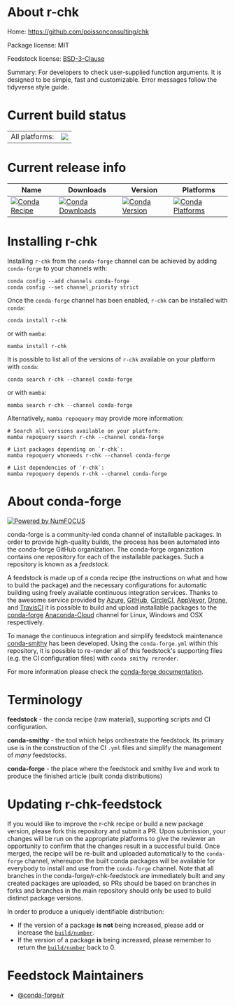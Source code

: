 About r-chk
===========

Home: https://github.com/poissonconsulting/chk

Package license: MIT

Feedstock license: [BSD-3-Clause](https://github.com/conda-forge/r-chk-feedstock/blob/main/LICENSE.txt)

Summary: For developers to check user-supplied function arguments.  It is designed to be simple, fast and customizable.  Error messages follow the tidyverse style guide.

Current build status
====================


<table><tr><td>All platforms:</td>
    <td>
      <a href="https://dev.azure.com/conda-forge/feedstock-builds/_build/latest?definitionId=12905&branchName=main">
        <img src="https://dev.azure.com/conda-forge/feedstock-builds/_apis/build/status/r-chk-feedstock?branchName=main">
      </a>
    </td>
  </tr>
</table>

Current release info
====================

| Name | Downloads | Version | Platforms |
| --- | --- | --- | --- |
| [![Conda Recipe](https://img.shields.io/badge/recipe-r--chk-green.svg)](https://anaconda.org/conda-forge/r-chk) | [![Conda Downloads](https://img.shields.io/conda/dn/conda-forge/r-chk.svg)](https://anaconda.org/conda-forge/r-chk) | [![Conda Version](https://img.shields.io/conda/vn/conda-forge/r-chk.svg)](https://anaconda.org/conda-forge/r-chk) | [![Conda Platforms](https://img.shields.io/conda/pn/conda-forge/r-chk.svg)](https://anaconda.org/conda-forge/r-chk) |

Installing r-chk
================

Installing `r-chk` from the `conda-forge` channel can be achieved by adding `conda-forge` to your channels with:

```
conda config --add channels conda-forge
conda config --set channel_priority strict
```

Once the `conda-forge` channel has been enabled, `r-chk` can be installed with `conda`:

```
conda install r-chk
```

or with `mamba`:

```
mamba install r-chk
```

It is possible to list all of the versions of `r-chk` available on your platform with `conda`:

```
conda search r-chk --channel conda-forge
```

or with `mamba`:

```
mamba search r-chk --channel conda-forge
```

Alternatively, `mamba repoquery` may provide more information:

```
# Search all versions available on your platform:
mamba repoquery search r-chk --channel conda-forge

# List packages depending on `r-chk`:
mamba repoquery whoneeds r-chk --channel conda-forge

# List dependencies of `r-chk`:
mamba repoquery depends r-chk --channel conda-forge
```


About conda-forge
=================

[![Powered by
NumFOCUS](https://img.shields.io/badge/powered%20by-NumFOCUS-orange.svg?style=flat&colorA=E1523D&colorB=007D8A)](https://numfocus.org)

conda-forge is a community-led conda channel of installable packages.
In order to provide high-quality builds, the process has been automated into the
conda-forge GitHub organization. The conda-forge organization contains one repository
for each of the installable packages. Such a repository is known as a *feedstock*.

A feedstock is made up of a conda recipe (the instructions on what and how to build
the package) and the necessary configurations for automatic building using freely
available continuous integration services. Thanks to the awesome service provided by
[Azure](https://azure.microsoft.com/en-us/services/devops/), [GitHub](https://github.com/),
[CircleCI](https://circleci.com/), [AppVeyor](https://www.appveyor.com/),
[Drone](https://cloud.drone.io/welcome), and [TravisCI](https://travis-ci.com/)
it is possible to build and upload installable packages to the
[conda-forge](https://anaconda.org/conda-forge) [Anaconda-Cloud](https://anaconda.org/)
channel for Linux, Windows and OSX respectively.

To manage the continuous integration and simplify feedstock maintenance
[conda-smithy](https://github.com/conda-forge/conda-smithy) has been developed.
Using the ``conda-forge.yml`` within this repository, it is possible to re-render all of
this feedstock's supporting files (e.g. the CI configuration files) with ``conda smithy rerender``.

For more information please check the [conda-forge documentation](https://conda-forge.org/docs/).

Terminology
===========

**feedstock** - the conda recipe (raw material), supporting scripts and CI configuration.

**conda-smithy** - the tool which helps orchestrate the feedstock.
                   Its primary use is in the construction of the CI ``.yml`` files
                   and simplify the management of *many* feedstocks.

**conda-forge** - the place where the feedstock and smithy live and work to
                  produce the finished article (built conda distributions)


Updating r-chk-feedstock
========================

If you would like to improve the r-chk recipe or build a new
package version, please fork this repository and submit a PR. Upon submission,
your changes will be run on the appropriate platforms to give the reviewer an
opportunity to confirm that the changes result in a successful build. Once
merged, the recipe will be re-built and uploaded automatically to the
`conda-forge` channel, whereupon the built conda packages will be available for
everybody to install and use from the `conda-forge` channel.
Note that all branches in the conda-forge/r-chk-feedstock are
immediately built and any created packages are uploaded, so PRs should be based
on branches in forks and branches in the main repository should only be used to
build distinct package versions.

In order to produce a uniquely identifiable distribution:
 * If the version of a package **is not** being increased, please add or increase
   the [``build/number``](https://docs.conda.io/projects/conda-build/en/latest/resources/define-metadata.html#build-number-and-string).
 * If the version of a package **is** being increased, please remember to return
   the [``build/number``](https://docs.conda.io/projects/conda-build/en/latest/resources/define-metadata.html#build-number-and-string)
   back to 0.

Feedstock Maintainers
=====================

* [@conda-forge/r](https://github.com/conda-forge/r/)

